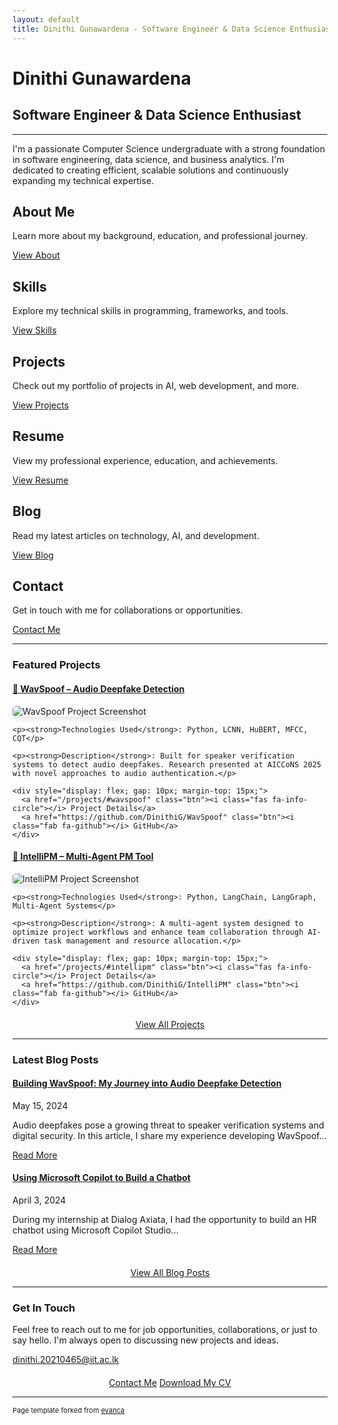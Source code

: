 ```yaml
---
layout: default
title: Dinithi Gunawardena - Software Engineer & Data Science Enthusiast
---
```


# Dinithi Gunawardena

## Software Engineer & Data Science Enthusiast

---

I'm a passionate Computer Science undergraduate with a strong foundation in software engineering, data science, and business analytics. I'm dedicated to creating efficient, scalable solutions and continuously expanding my technical expertise.

<div class="home-sections">
  <div class="home-section">
    <div class="section-icon"><i class="fas fa-user"></i></div>
    <h2>About Me</h2>
    <p>Learn more about my background, education, and professional journey.</p>
    <a href="/about" class="section-btn">View About</a>
  </div>
  
  <div class="home-section">
    <div class="section-icon"><i class="fas fa-code"></i></div>
    <h2>Skills</h2>
    <p>Explore my technical skills in programming, frameworks, and tools.</p>
    <a href="/skills" class="section-btn">View Skills</a>
  </div>
  
  <div class="home-section">
    <div class="section-icon"><i class="fas fa-project-diagram"></i></div>
    <h2>Projects</h2>
    <p>Check out my portfolio of projects in AI, web development, and more.</p>
    <a href="/projects" class="section-btn">View Projects</a>
  </div>
  
  <div class="home-section">
    <div class="section-icon"><i class="fas fa-file-pdf"></i></div>
    <h2>Resume</h2>
    <p>View my professional experience, education, and achievements.</p>
    <a href="/resume" class="section-btn">View Resume</a>
  </div>
  
  <div class="home-section">
    <div class="section-icon"><i class="fas fa-blog"></i></div>
    <h2>Blog</h2>
    <p>Read my latest articles on technology, AI, and development.</p>
    <a href="/blog" class="section-btn">View Blog</a>
  </div>
  
  <div class="home-section">
    <div class="section-icon"><i class="fas fa-envelope"></i></div>
    <h2>Contact</h2>
    <p>Get in touch with me for collaborations or opportunities.</p>
    <a href="/contact" class="section-btn">Contact Me</a>
  </div>
</div>

---

### Featured Projects

<div class="featured-projects">
  <div class="project-card">
    <h4><a href="/projects/#wavspoof">🧠 WavSpoof – Audio Deepfake Detection</a></h4>
    <img src="images/wavspoof.png?raw=true" alt="WavSpoof Project Screenshot" style="max-width: 400px; border-radius: 5px; box-shadow: 0 4px 8px rgba(0,0,0,0.1);"/>
    
    <p><strong>Technologies Used</strong>: Python, LCNN, HuBERT, MFCC, CQT</p>
    
    <p><strong>Description</strong>: Built for speaker verification systems to detect audio deepfakes. Research presented at AICCoNS 2025 with novel approaches to audio authentication.</p>
    
    <div style="display: flex; gap: 10px; margin-top: 15px;">
      <a href="/projects/#wavspoof" class="btn"><i class="fas fa-info-circle"></i> Project Details</a>
      <a href="https://github.com/DinithiG/WavSpoof" class="btn"><i class="fab fa-github"></i> GitHub</a>
    </div>
  </div>

  <div class="project-card">
    <h4><a href="/projects/#intellipm">🤖 IntelliPM – Multi-Agent PM Tool</a></h4>
    <img src="images/intellipm.png?raw=true" alt="IntelliPM Project Screenshot" style="max-width: 400px; border-radius: 5px; box-shadow: 0 4px 8px rgba(0,0,0,0.1);"/>
    
    <p><strong>Technologies Used</strong>: Python, LangChain, LangGraph, Multi-Agent Systems</p>
    
    <p><strong>Description</strong>: A multi-agent system designed to optimize project workflows and enhance team collaboration through AI-driven task management and resource allocation.</p>
    
    <div style="display: flex; gap: 10px; margin-top: 15px;">
      <a href="/projects/#intellipm" class="btn"><i class="fas fa-info-circle"></i> Project Details</a>
      <a href="https://github.com/DinithiG/IntelliPM" class="btn"><i class="fab fa-github"></i> GitHub</a>
    </div>
  </div>
</div>

<div style="text-align: center; margin-top: 20px;">
  <a href="/projects/" class="btn"><i class="fas fa-code"></i> View All Projects</a>
</div>

---

### Latest Blog Posts

<div class="blog-preview">
  <div class="blog-post">
    <h4><a href="/blog/#audio-deepfake">Building WavSpoof: My Journey into Audio Deepfake Detection</a></h4>
    <div class="blog-meta">
      <span class="blog-date"><i class="far fa-calendar-alt"></i> May 15, 2024</span>
    </div>
    <p>
      Audio deepfakes pose a growing threat to speaker verification systems and digital security. In this article, I share my experience developing WavSpoof...
    </p>
    <a href="/blog/#audio-deepfake" class="btn"><i class="fas fa-book-open"></i> Read More</a>
  </div>

  <div class="blog-post">
    <h4><a href="/blog/#copilot-chatbot">Using Microsoft Copilot to Build a Chatbot</a></h4>
    <div class="blog-meta">
      <span class="blog-date"><i class="far fa-calendar-alt"></i> April 3, 2024</span>
    </div>
    <p>
      During my internship at Dialog Axiata, I had the opportunity to build an HR chatbot using Microsoft Copilot Studio...
    </p>
    <a href="/blog/#copilot-chatbot" class="btn"><i class="fas fa-book-open"></i> Read More</a>
  </div>
</div>

<div style="text-align: center; margin-top: 20px;">
  <a href="/blog/" class="btn"><i class="fas fa-blog"></i> View All Blog Posts</a>
</div>

---

### Get In Touch

<div class="contact-preview">
  <p>Feel free to reach out to me for job opportunities, collaborations, or just to say hello. I'm always open to discussing new projects and ideas.</p>
  
  <div class="contact-item">
    <i class="fas fa-envelope"></i> <a href="mailto:dinithi.20210465@iit.ac.lk">dinithi.20210465@iit.ac.lk</a>
  </div>
  
  <div style="margin-top: 20px; text-align: center;">
    <a href="/contact/" class="btn"><i class="fas fa-envelope"></i> Contact Me</a>
    <a href="/CV_ DinithiGunawardena.pdf" class="btn" target="_blank"><i class="fas fa-file-alt"></i> Download My CV</a>
  </div>
</div>

---

<p style="font-size:11px">Page template forked from <a href="https://github.com/evanca/quick-portfolio">evanca</a></p>
<!-- Remove above link if you don't want to attibute -->
